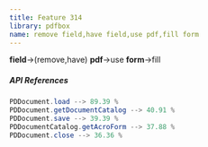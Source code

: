 ```yaml
---
title: Feature 314
library: pdfbox
name: remove field,have field,use pdf,fill form
---
```


**field**->(remove,have) **pdf**->use **form**->fill 

##### API References

```java
PDDocument.load --> 89.39 %
PDDocument.getDocumentCatalog --> 40.91 %
PDDocument.save --> 39.39 %
PDDocumentCatalog.getAcroForm --> 37.88 %
PDDocument.close --> 36.36 %
```
